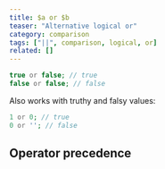 ```yaml
---
title: $a or $b
teaser: "Alternative logical or"
category: comparison
tags: ["||", comparison, logical, or]
related: []
---
```


```php
true or false; // true
false or false; // false
```

Also works with truthy and falsy values:

```php
1 or 0; // true
0 or ''; // false
```

## Operator precedence
